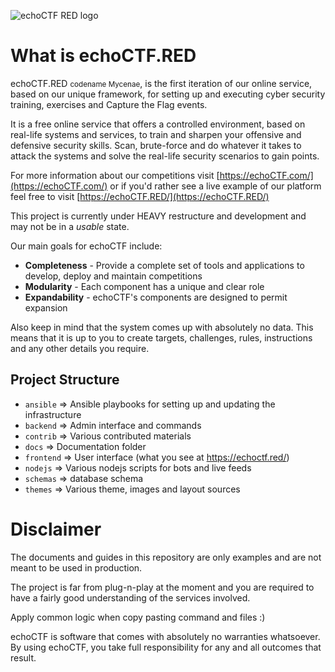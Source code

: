 ![echoCTF RED logo](https://echoctf.red/images/logo-red-small.png)

# What is echoCTF.RED
echoCTF.RED <small>codename Mycenae</small>, is the first iteration of our online service,
based on our unique framework, for setting up and executing cyber security
training, exercises and Capture the Flag events.

It is a free online service that offers a controlled environment, based on
real-life systems and services, to train and sharpen your offensive and
defensive security skills. Scan, brute-force and do whatever it takes to
attack the systems and solve the real-life security scenarios to gain points.

For more information about our competitions visit [https://echoCTF.com/](https://echoCTF.com/) or if
you'd rather see a live example of our platform feel free to visit
[https://echoCTF.RED/](https://echoCTF.RED/)

This project is currently under HEAVY restructure and development and may not
be in a _usable_ state.

Our main goals for echoCTF include:
* **Completeness** - Provide a complete set of tools and applications to develop, deploy and maintain competitions
* **Modularity** - Each component has a unique and clear role
* **Expandability** - echoCTF's components are designed to permit expansion

Also keep in mind that the system comes up with absolutely no data. This means
that it is up to you to create targets, challenges, rules, instructions and
any other details you require.

## Project Structure
 * `ansible` => Ansible playbooks for setting up and updating the infrastructure
 * `backend` => Admin interface and commands
 * `contrib` => Various contributed materials
 * `docs` => Documentation folder
 * `frontend` => User interface (what you see at https://echoctf.red/)
 * `nodejs` => Various nodejs scripts for bots and live feeds
 * `schemas` => database schema
 * `themes` => Various theme, images and layout sources

# Disclaimer
The documents and guides in this repository are only examples and are not meant
to be used in production.

The project is far from plug-n-play at the moment and you are required to have
a fairly good understanding of the services involved.

Apply common logic when copy pasting command and files :)

echoCTF is software that comes with absolutely no warranties whatsoever. By
using echoCTF, you take full responsibility for any and all outcomes that
result.
